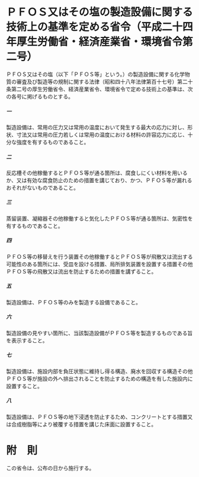 # ＰＦＯＳ又はその塩の製造設備に関する技術上の基準を定める省令（平成二十四年厚生労働省・経済産業省・環境省令第二号）
ＰＦＯＳ又はその塩（以下「ＰＦＯＳ等」という。）の製造設備に関する化学物質の審査及び製造等の規制に関する法律（昭和四十八年法律第百十七号）第二十条第二号の厚生労働省令、経済産業省令、環境省令で定める技術上の基準は、次の各号に掲げるものとする。
##### 一
製造設備は、常用の圧力又は常用の温度において発生する最大の応力に対し、形状、寸法又は常用の圧力若しくは常用の温度における材料の許容応力に応じ、十分な強度を有するものであること。
##### 二
反応槽その他稼働するとＰＦＯＳ等が通る箇所は、腐食しにくい材料を用いるか、又は有効な腐食防止のための措置を講じており、かつ、ＰＦＯＳ等が漏れるおそれがないものであること。
##### 三
蒸留装置、凝縮器その他稼働すると気化したＰＦＯＳ等が通る箇所は、気密性を有するものであること。
##### 四
ＰＦＯＳ等の移替えを行う装置その他稼働するとＰＦＯＳ等が飛散又は流出する可能性のある箇所には、受皿を設ける措置、局所排気装置を設置する措置その他ＰＦＯＳ等の飛散又は流出を防止するための措置を講ずること。
##### 五
製造設備は、ＰＦＯＳ等のみを製造する設備であること。
##### 六
製造設備の見やすい箇所に、当該製造設備がＰＦＯＳ等を製造するものである旨を表示すること。
##### 七
製造設備は、施設内部を負圧状態に維持し得る構造、廃水を回収する構造その他ＰＦＯＳ等が施設の外へ排出されることを防止するための構造を有した施設内に設置すること。
##### 八
製造設備は、ＰＦＯＳ等の地下浸透を防止するため、コンクリートとする措置又は合成樹脂等により被覆する措置を講じた床面に設置すること。
# 附　則
この省令は、公布の日から施行する。
